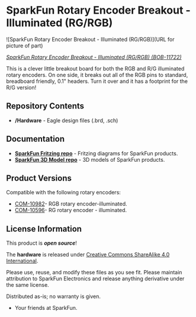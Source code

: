 SparkFun Rotary Encoder Breakout - Illuminated (RG/RGB)
=======================================================

![SparkFun Rotary Encoder Breakout - Illuminated (RG/RGB)](URL for picture of part)

[*SparkFun Rotary Encoder Breakout - Illuminated (RG/RGB) (BOB-11722)*](https://www.sparkfun.com/products/11722)

This is a clever little breakout board for both the RGB and R/G illuminated rotary encoders. 
On one side, it breaks out all of the RGB pins to standard, breadboard friendly, 0.1" headers. 
Turn it over and it has a footprint for the R/G version! 

Repository Contents
-------------------

* **/Hardware** - Eagle design files (.brd, .sch)

Documentation
--------------

* **[SparkFun Fritzing repo](https://github.com/sparkfun/Fritzing_Parts)** - Fritzing diagrams for SparkFun products.
* **[SparkFun 3D Model repo](https://github.com/sparkfun/3D_Models)** - 3D models of SparkFun products. 

Product Versions
----------------

Compatible with the following rotary encoders: 

* [COM-10982](https://www.sparkfun.com/products/10982)- RGB rotary encoder-illuminated.
* [COM-10596](https://www.sparkfun.com/products/10596)- RG rotary encoder - illuminated.


License Information
-------------------
This product is _**open source**_! 

The **hardware** is released under [Creative Commons ShareAlike 4.0 International](https://creativecommons.org/licenses/by-sa/4.0/).

Please use, reuse, and modify these files as you see fit. Please maintain attribution to SparkFun Electronics and release anything derivative under the same license.

Distributed as-is; no warranty is given.

- Your friends at SparkFun.


